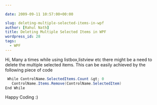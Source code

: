 ```yaml
---
  
date: 2009-09-11 10:57:00+00:00

slug: deleting-multiple-selected-items-in-wpf
author: [Rahul Nath]
title: Deleting Multiple Selected Items in WPF
wordpress_id: 28
tags:
  - WPF
---
```


Hi,
Many a times while using listbox,listview etc there might be a need to delete the multiple selected items.
This can be easily achieved by the following piece of code

```csharp
 While ControlName.SelectedItems.Count &gt; 0 
   ControlName.Items.Remove(ControlName.SelectedItem)
End While
```

Happy Coding :)
